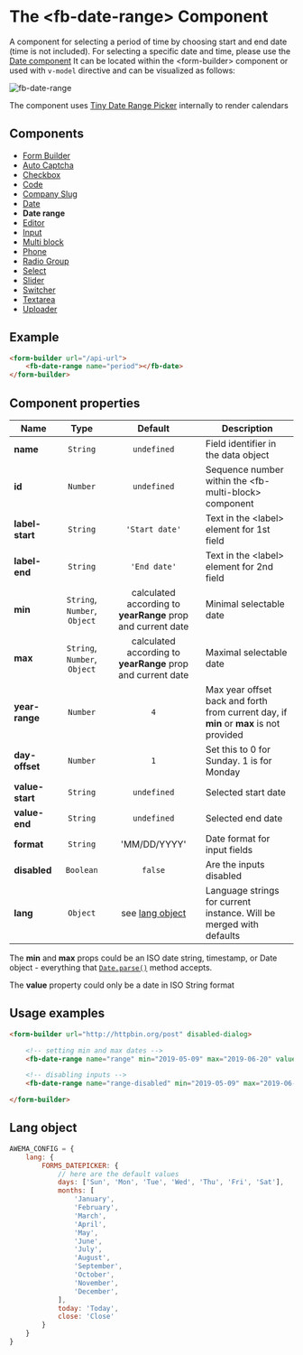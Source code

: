 # The &lt;fb-date-range&gt; Component

A component for selecting a period of time by choosing start and end date (time is not included). For selecting a specific date and time, please use the [Date component](./fb-date.md) It can be located within the &lt;form-builder&gt; component or used with `v-model` directive and can be visualized as follows:

![fb-date-range](/assets/awema-pl/wiki/docs/fb-date-range.gif)

The component uses [Tiny Date Range Picker](https://github.com/chrisdavies/tiny-date-picker) internally to render calendars

## Components
* [Form Builder](./form-builder.md)
* [Auto Captcha](./fb-auto-captcha.md)
* [Checkbox](./fb-checkbox.md)
* [Code](./fb-code.md)
* [Company Slug](./fb-company-slug.md)
* [Date](./fb-date.md)
* **Date range**
* [Editor](./fb-editor.md)
* [Input](./fb-input.md)
* [Multi block](./fb-multi-block.md)
* [Phone](./fb-phone.md)
* [Radio Group](./fb-radio-group.md)
* [Select](./fb-select.md)
* [Slider](./fb-slider.md)
* [Switcher](./fb-switcher.md)
* [Textarea](./fb-textarea.md)
* [Uploader](./fb-uploader.md)

## Example

```html
<form-builder url="/api-url">
    <fb-date-range name="period"></fb-date>
</form-builder>
```
<div class="vue-example">
<form-builder url="http://httpbin.org/post" disabled-dialog>
    <fb-date-range name="period"></fb-date>
</form-builder>
</div>


## Component properties

| Name                | Type               | Default             | Description                                       |
|---------------------|:------------------:|:-------------------:|---------------------------------------------------|
| **name**            | `String`           | `undefined`         | Field identifier in the data object               |
| **id**              | `Number`           | `undefined`         | Sequence number within the &lt;fb-multi-block&gt; component    |
| **label-start**     | `String`           | `'Start date'`      | Text in the &lt;label&gt; element for 1st field   |
| **label-end**       | `String`           | `'End date'`        | Text in the &lt;label&gt; element for 2nd field   |
| **min**             | `String`, `Number`, `Object` | calculated according to **yearRange** prop and current date | Minimal selectable date |
| **max**             | `String`, `Number`, `Object` | calculated according to **yearRange** prop and current date | Maximal selectable date |
| **year-range**      | `Number`           | `4`                 | Max year offset back and forth from current day, if **min** or **max** is not provided |
| **day-offset**      | `Number`           | `1`                 | Set this to 0 for Sunday. 1 is for Monday         |
| **value-start**     | `String`           | `undefined`         | Selected start date                               |
| **value-end**       | `String`           | `undefined`         | Selected end date                                 |
| **format**          | `String`           | 'MM/DD/YYYY'        | Date format for input fields                      |
| **disabled**        | `Boolean`          | `false`             | Are the inputs disabled                           |
| **lang**            | `Object`           | see [lang object](#date-lang-object) | Language strings for current instance. Will be merged with defaults |

The **min** and **max** props could be an ISO date string, timestamp, or Date object - everything that [`Date.parse()`](https://developer.mozilla.org/en-US/docs/Web/JavaScript/Reference/Global_Objects/Date/parse) method accepts.

The **value** property could only be a date in ISO String format


## Usage examples

```html
<form-builder url="http://httpbin.org/post" disabled-dialog>

    <!-- setting min and max dates -->
    <fb-date-range name="range" min="2019-05-09" max="2019-06-20" value-start="2019-05-15" value-end="2019-06-06"></fb-date-range>

    <!-- disabling inputs -->
    <fb-date-range name="range-disabled" min="2019-05-09" max="2019-06-20" disabled></fb-date-range>

</form-builder>
```
<div class="vue-example">
    <form-builder url="http://httpbin.org/post" disabled-dialog>
        <fb-date-range name="range" min="2019-05-09" max="2019-06-20" value-start="2019-05-15" value-end="2019-06-06"></fb-date-range>
        <fb-date-range name="range-disabled" min="2019-05-09" max="2019-06-20" disabled></fb-date-range>
    </form-builder>
</div>


<h2 id="date-lang-object">Lang object</h2>

```javascript
AWEMA_CONFIG = {
    lang: {
        FORMS_DATEPICKER: {
            // here are the default values
            days: ['Sun', 'Mon', 'Tue', 'Wed', 'Thu', 'Fri', 'Sat'],
            months: [
                'January',
                'February',
                'March',
                'April',
                'May',
                'June',
                'July',
                'August',
                'September',
                'October',
                'November',
                'December',
            ],
            today: 'Today',
            close: 'Close'
        }
    }
}
```